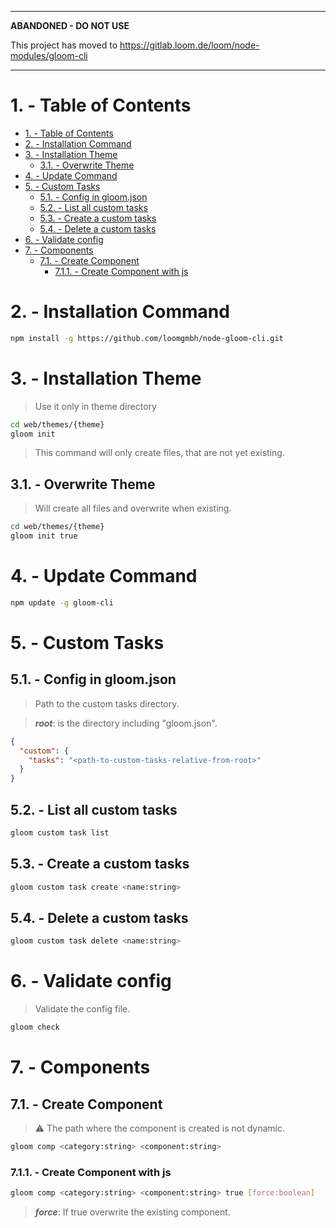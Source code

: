 
---
**ABANDONED - DO NOT USE**

This project has moved to https://gitlab.loom.de/loom/node-modules/gloom-cli 

---

# 1. - Table of Contents
- [1. - Table of Contents](#1---table-of-contents)
- [2. - Installation Command](#2---installation-command)
- [3. - Installation Theme](#3---installation-theme)
  - [3.1. - Overwrite Theme](#31---overwrite-theme)
- [4. - Update Command](#4---update-command)
- [5. - Custom Tasks](#5---custom-tasks)
  - [5.1. - Config in gloom.json](#51---config-in-gloomjson)
  - [5.2. - List all custom tasks](#52---list-all-custom-tasks)
  - [5.3. - Create a custom tasks](#53---create-a-custom-tasks)
  - [5.4. - Delete a custom tasks](#54---delete-a-custom-tasks)
- [6. - Validate config](#6---validate-config)
- [7. - Components](#7---components)
  - [7.1. - Create Component](#71---create-component)
    - [7.1.1. - Create Component with js](#711---create-component-with-js)

# 2. - Installation Command

```sh
npm install -g https://github.com/loomgmbh/node-gloom-cli.git
```

# 3. - Installation Theme

> Use it only in theme directory

```sh
cd web/themes/{theme}
gloom init
```

> This command will only create files, that are not yet existing.

## 3.1. - Overwrite Theme

> Will create all files and overwrite when existing.

```sh
cd web/themes/{theme}
gloom init true
```

# 4. - Update Command

```sh
npm update -g gloom-cli
```

# 5. - Custom Tasks

## 5.1. - Config in gloom.json

> Path to the custom tasks directory.

> ___root___: is the directory including "gloom.json".

```json
{
  "custom": {
    "tasks": "<path-to-custom-tasks-relative-from-root>"
  }
}
```

## 5.2. - List all custom tasks

```sh
gloom custom task list
```

## 5.3. - Create a custom tasks

```sh
gloom custom task create <name:string>
```

## 5.4. - Delete a custom tasks

```sh
gloom custom task delete <name:string>
```

# 6. - Validate config

> Validate the config file.

```sh
gloom check
```

# 7. - Components

## 7.1. - Create Component

> :warning: The path where the component is created is not dynamic.

```sh
gloom comp <category:string> <component:string>
```

### 7.1.1. - Create Component with js

```sh
gloom comp <category:string> <component:string> true [force:boolean]
```

> ___force___: If true overwrite the existing component.
